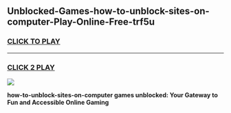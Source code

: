 
## Unblocked-Games-how-to-unblock-sites-on-computer-Play-Online-Free-trf5u
<h3>
<a href="https://premium76.site?title=how-to-unblock-sites-on-computer&ref=26A">CLICK TO PLAY</a></h3>
<hr>

<h3>
<a href="https://premium76.site?title=how-to-unblock-sites-on-computer&ref=26A">CLICK 2 PLAY</a>
  
</h3>

<a href="https://premium76.site?title=how-to-unblock-sites-on-computer&ref=26A"><img src="https://clearcache.store/games.png"></a>


**how-to-unblock-sites-on-computer games unblocked: Your Gateway to Fun and Accessible Online Gaming**
